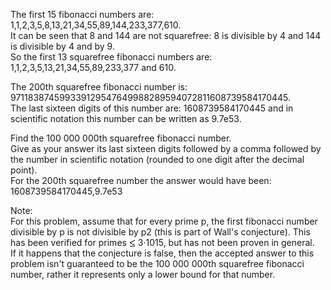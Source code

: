   <p>  The first 15 fibonacci numbers are:<br />  1,1,2,3,5,8,13,21,34,55,89,144,233,377,610.<br />  It can be seen that 8 and 144 are not squarefree: 8 is divisible by 4 and 144 is divisible by 4 and by 9.<br />   So the first 13 squarefree fibonacci numbers are:<br />  1,1,2,3,5,13,21,34,55,89,233,377 and 610.  </p>  <p>  The 200th squarefree fibonacci number is:  971183874599339129547649988289594072811608739584170445.<br />  The last sixteen digits of this number are: 1608739584170445 and in scientific notation this number can be written as 9.7e53.  </p>  <p>  Find the 100 000 000th squarefree fibonacci number.<br />  Give as your answer its last sixteen digits followed by a comma followed by the number in scientific notation (rounded to one digit after the decimal point).<br />  For the 200th squarefree number the answer would have been: 1608739584170445,9.7e53  </p>  <p>    Note:<br />   For this problem, assume that for every prime p, the first fibonacci number divisible by p is not divisible by p2 (this is part of Wall's conjecture). This has been verified for primes <img src='images/symbol_le.gif' width='10' height='12' alt='&le;' border='0' style='vertical-align:middle;' /> 3·1015, but has not been proven in general.<br />    If it happens that the conjecture is false, then the accepted answer to this problem isn't guaranteed to be the 100 000 000th squarefree fibonacci number, rather it represents only a lower bound for that number.    </p>        